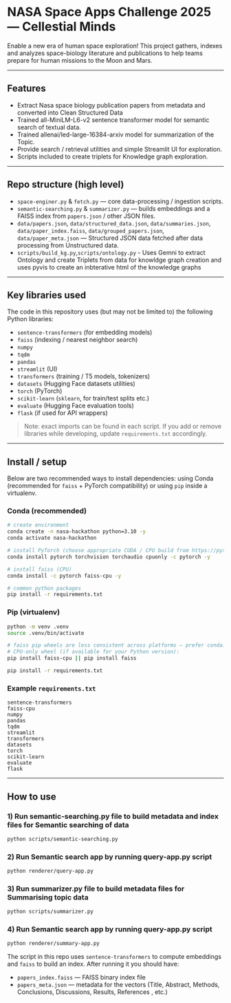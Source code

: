 # NASA Space Apps Challenge 2025 — Cellestial Minds

Enable a new era of human space exploration! This project gathers, indexes and analyzes space-biology literature and publications to help teams prepare for human missions to the Moon and Mars.

---

## Features

- Extract Nasa space biology publication papers from metadata and converted into Clean Structured Data
- Trained all-MiniLM-L6-v2 sentence transformer model for semantic search of textual data.
- Trained allenai/led-large-16384-arxiv model for summarization of the Topic. 
- Provide search / retrieval utilities and simple Streamlit UI for exploration.
- Scripts included to create triplets for Knowledge graph exploration.


---

## Repo structure (high level)

- `space-enginer.py` & `fetch.py` — core data-processing / ingestion scripts.
- `semantic-searching.py` & `summarizer.py` — builds embeddings and a FAISS index from `papers.json` / other JSON files.
- `data/papers.json`, `data/structured_data.json`, `data/summaries.json`, `data/paper_index.faiss`,
`data/grouped_papers.json`, `data/paper_meta.json` — Structured JSON data fetched after data processing from Unstructured data.
- `scripts/build_kg.py`,`scripts/ontology.py` - Uses Gemni to extract Ontology and create Triplets from data for knowldge graph creation and uses pyvis to create an inbterative html of the knowledge graphs

---

## Key libraries used

The code in this repository uses (but may not be limited to) the following Python libraries:

- `sentence-transformers` (for embedding models)
- `faiss` (indexing / nearest neighbor search)
- `numpy`
- `tqdm`
- `pandas`
- `streamlit` (UI)
- `transformers` (training / T5 models, tokenizers)
- `datasets` (Hugging Face datasets utilities)
- `torch` (PyTorch)
- `scikit-learn` (`sklearn`, for train/test splits etc.)
- `evaluate` (Hugging Face evaluation tools)
- `flask` (if used for API wrappers)

> Note: exact imports can be found in each script. If you add or remove libraries while developing, update `requirements.txt` accordingly.

---

## Install / setup

Below are two recommended ways to install dependencies: using Conda (recommended for `faiss` + PyTorch compatibility) or using `pip` inside a virtualenv.

### Conda (recommended)

```bash
# create environment
conda create -n nasa-hackathon python=3.10 -y
conda activate nasa-hackathon

# install PyTorch (choose appropriate CUDA / CPU build from https://pytorch.org)
conda install pytorch torchvision torchaudio cpuonly -c pytorch -y

# install faiss (CPU)
conda install -c pytorch faiss-cpu -y

# common python packages
pip install -r requirements.txt
```

### Pip (virtualenv)

```bash
python -m venv .venv
source .venv/bin/activate

# faiss pip wheels are less consistent across platforms — prefer conda. If you must use pip:
# CPU-only wheel (if available for your Python version):
pip install faiss-cpu || pip install faiss

pip install -r requirements.txt
```

### Example `requirements.txt`

```
sentence-transformers
faiss-cpu
numpy
pandas
tqdm
streamlit
transformers
datasets
torch
scikit-learn
evaluate
flask
```

---

## How to use

### 1) Run semantic-searching.py file to build metadata and index files for Semantic searching of data 


```bash
python scripts/semantic-searching.py 
```

### 2) Run Semantic search app by running query-app.py script

```bash
python renderer/query-app.py 
```

### 3) Run summarizer.py file to build metadata files for Summarising topic data


```bash
python scripts/summarizer.py 
```

### 4) Run Semantic search app by running query-app.py script

```bash
python renderer/summary-app.py 
```

The script in this repo uses `sentence-transformers` to compute embeddings and `faiss` to build an index. After running it you should have:

- `papers_index.faiss` — FAISS binary index file
- `papers_meta.json` — metadata for the vectors (Title, Abstract, Methods, Conclusions, Discussions, Results, References , etc.)

